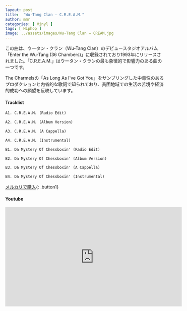 ```yaml
---
layout: post
title:  "Wu-Tang Clan – C.R.E.A.M."
author: mmr
categories: [ Vinyl ]
tags: [ Hiphop ]
image: ../assets/images/Wu-Tang Clan – CREAM.jpg
---
```


この曲は、ウータン・クラン（Wu-Tang Clan）のデビュースタジオアルバム「Enter the Wu-Tang (36 Chambers)」に収録されており1993年にリリースされました。「C.R.E.A.M.」はウータン・クランの最も象徴的で影響力のある曲の一つです。

The Charmelsの「As Long As I've Got You」をサンプリングした中毒性のあるプロダクションと内省的な歌詞で知られており、貧困地域での生活の苦境や経済的成功への願望を反映しています。

#### Tracklist
```md
A1. C.R.E.A.M. (Radio Edit)

A2. C.R.E.A.M. (Album Version)

A3. C.R.E.A.M. (A Cappella)

A4. C.R.E.A.M. (Instrumental)

B1. Da Mystery Of Chessboxin' (Radio Edit)

B2. Da Mystery Of Chessboxin' (Album Version)

B3. Da Mystery Of Chessboxin' (A Cappella)

B4. Da Mystery Of Chessboxin' (Instrumental)
```

[メルカリで購入](https://jp.mercari.com/item/m66730641557?afid=6142608987){: .button1}

#### Youtube
<iframe width="560" height="315" src="https://www.youtube.com/embed/PBwAxmrE194?si=Od0iR6rZ_jvGDWiR" title="YouTube video player" frameborder="0" allow="accelerometer; autoplay; clipboard-write; encrypted-media; gyroscope; picture-in-picture; web-share" referrerpolicy="strict-origin-when-cross-origin" allowfullscreen></iframe>